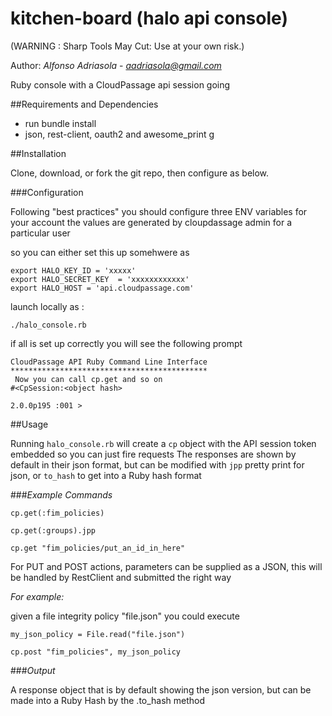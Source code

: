 # kitchen-board (halo api console)

(WARNING : Sharp Tools May Cut: Use at your own risk.)

Author: *Alfonso Adriasola* - *aadriasola@gmail.com*

Ruby console with a CloudPassage api session going


##Requirements and Dependencies

* run bundle install
* json, rest-client, oauth2 and awesome_print g

##Installation 

Clone, download, or fork the git repo, then configure as below.


###Configuration

Following "best practices" you should configure three ENV variables for your account
the values are generated by cloupdassage admin for a particular user

so you can either set this up somehwere as

```
export HALO_KEY_ID = 'xxxxx'
export HALO_SECRET_KEY  = 'xxxxxxxxxxxx'
export HALO_HOST = 'api.cloudpassage.com'
```

launch locally as :

`./halo_console.rb`

if all is set up correctly you will see the following prompt


```
CloudPassage API Ruby Command Line Interface
********************************************
 Now you can call cp.get and so on 
#<CpSession:<object hash>

2.0.0p195 :001 >
```


##Usage

Running `halo_console.rb` will create a `cp` object with the API session token embedded so you can just fire requests
The responses are shown by default in their json format, but can be modified with `jpp` pretty print
for json, or `to_hash` to get into a Ruby hash format


###*Example Commands*

```
cp.get(:fim_policies)

cp.get(:groups).jpp

cp.get "fim_policies/put_an_id_in_here"

```

For PUT and POST actions, parameters can be supplied as a JSON,
this will be handled by RestClient and submitted the right way

*For example:*

given a file integrity policy "file.json" you could execute

```
my_json_policy = File.read("file.json")

cp.post "fim_policies", my_json_policy
```

###*Output*

A response object that is by default showing the json version, but can be made into a Ruby Hash by the .to_hash method

